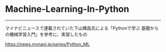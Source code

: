 # Machine-Learning-In-Python
---
マイナビニュースで連載されていた下山輝昌氏による「Pythonで学ぶ 基礎からの機械学習入門」を参考に、実習したもの

https://news.mynavi.jp/series/Python_ML
